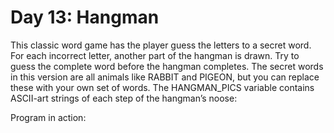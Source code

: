 # Day 13: Hangman 
This classic word game has the player guess the letters to a secret word. For each incorrect letter, another 
part of the hangman is drawn. Try to guess the complete word before the hangman completes. The secret 
words in this version are all animals like RABBIT and PIGEON, but you can replace these with your own 
set of words. The HANGMAN_PICS variable contains ASCII-art strings of each step of the hangman’s 
noose: 
 
 
Program in action: 
 
 
 
 
 
 
 
 
 
 
 
 
 
 
 
 
 
 
